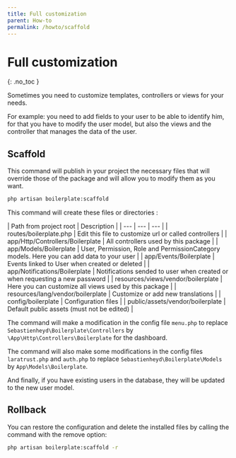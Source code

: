 ```yaml
---
title: Full customization
parent: How-to
permalink: /howto/scaffold
---
```


# Full customization
{: .no_toc }

Sometimes you need to customize templates, controllers or views for your needs.

For example: you need to add fields to your user to be able to identify him, for that you have to modify the user model, but also the views and the controller that manages the data of the user.

## Scaffold

This command will publish in your project the necessary files that will override those of the package and will allow you to modify them as you want.

```bash
php artisan boilerplate:scaffold
```

This command will create these files or directories :

| Path from project root | Description |
| --- | --- | --- |
| routes/boilerplate.php | Edit this file to customize url or called controllers |
| app/Http/Controllers/Boilerplate | All controllers used by this package |
| app/Models/Boilerplate | User, Permission, Role and PermissionCategory models. Here you can add data to your user |
| app/Events/Boilerplate | Events linked to User when created or deleted |
| app/Notifications/Boilerplate | Notifications sended to user when created or when requesting a new password |
| resources/views/vendor/boilerplate | Here you can customize all views used by this package |
| resources/lang/vendor/boilerplate | Customize or add new translations |
| config/boilerplate | Configuration files |
| public/assets/vendor/boilerplate | Default public assets (must not be edited) |

The command will make a modification in the config file `menu.php` to replace `Sebastienheyd\Boilerplate\Controllers` 
by `\App\Http\Controllers\Boilerplate` for the dashboard.

The command will also make some modifications in the config files `laratrust.php` and `auth.php` to replace 
`Sebastienheyd\Boilerplate\Models` by `App\Models\Boilerplate`.

And finally, if you have existing users in the database, they will be updated to the new user model.

## Rollback

You can restore the configuration and delete the installed files by calling the command with the remove option:

```bash
php artisan boilerplate:scaffold -r
```
